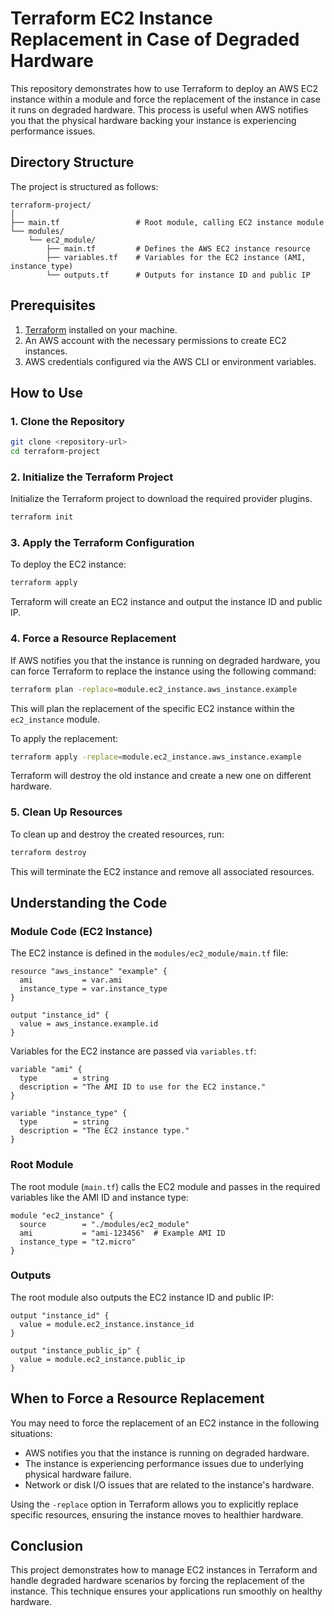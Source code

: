 
# Terraform EC2 Instance Replacement in Case of Degraded Hardware

This repository demonstrates how to use Terraform to deploy an AWS EC2 instance within a module and force the replacement of the instance in case it runs on degraded hardware. This process is useful when AWS notifies you that the physical hardware backing your instance is experiencing performance issues.

## Directory Structure

The project is structured as follows:

```
terraform-project/
│
├── main.tf                 # Root module, calling EC2 instance module
└── modules/
    └── ec2_module/
        ├── main.tf         # Defines the AWS EC2 instance resource
        ├── variables.tf    # Variables for the EC2 instance (AMI, instance type)
        └── outputs.tf      # Outputs for instance ID and public IP
```

## Prerequisites

1. [Terraform](https://www.terraform.io/downloads) installed on your machine.
2. An AWS account with the necessary permissions to create EC2 instances.
3. AWS credentials configured via the AWS CLI or environment variables.

## How to Use

### 1. Clone the Repository

```bash
git clone <repository-url>
cd terraform-project
```

### 2. Initialize the Terraform Project

Initialize the Terraform project to download the required provider plugins.

```bash
terraform init
```

### 3. Apply the Terraform Configuration

To deploy the EC2 instance:

```bash
terraform apply
```

Terraform will create an EC2 instance and output the instance ID and public IP.

### 4. Force a Resource Replacement

If AWS notifies you that the instance is running on degraded hardware, you can force Terraform to replace the instance using the following command:

```bash
terraform plan -replace=module.ec2_instance.aws_instance.example
```

This will plan the replacement of the specific EC2 instance within the `ec2_instance` module.

To apply the replacement:

```bash
terraform apply -replace=module.ec2_instance.aws_instance.example
```

Terraform will destroy the old instance and create a new one on different hardware.

### 5. Clean Up Resources

To clean up and destroy the created resources, run:

```bash
terraform destroy
```

This will terminate the EC2 instance and remove all associated resources.

## Understanding the Code

### Module Code (EC2 Instance)

The EC2 instance is defined in the `modules/ec2_module/main.tf` file:

```hcl
resource "aws_instance" "example" {
  ami           = var.ami
  instance_type = var.instance_type
}

output "instance_id" {
  value = aws_instance.example.id
}
```

Variables for the EC2 instance are passed via `variables.tf`:

```hcl
variable "ami" {
  type        = string
  description = "The AMI ID to use for the EC2 instance."
}

variable "instance_type" {
  type        = string
  description = "The EC2 instance type."
}
```

### Root Module

The root module (`main.tf`) calls the EC2 module and passes in the required variables like the AMI ID and instance type:

```hcl
module "ec2_instance" {
  source        = "./modules/ec2_module"
  ami           = "ami-123456"  # Example AMI ID
  instance_type = "t2.micro"
}
```

### Outputs

The root module also outputs the EC2 instance ID and public IP:

```hcl
output "instance_id" {
  value = module.ec2_instance.instance_id
}

output "instance_public_ip" {
  value = module.ec2_instance.public_ip
}
```

## When to Force a Resource Replacement

You may need to force the replacement of an EC2 instance in the following situations:

- AWS notifies you that the instance is running on degraded hardware.
- The instance is experiencing performance issues due to underlying physical hardware failure.
- Network or disk I/O issues that are related to the instance's hardware.

Using the `-replace` option in Terraform allows you to explicitly replace specific resources, ensuring the instance moves to healthier hardware.

## Conclusion

This project demonstrates how to manage EC2 instances in Terraform and handle degraded hardware scenarios by forcing the replacement of the instance. This technique ensures your applications run smoothly on healthy hardware.
